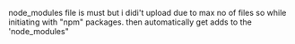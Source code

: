 node_modules file is must but i didi't upload due to max no of files so while initiating with "npm" packages. then automatically get adds to the 'node_modules"
